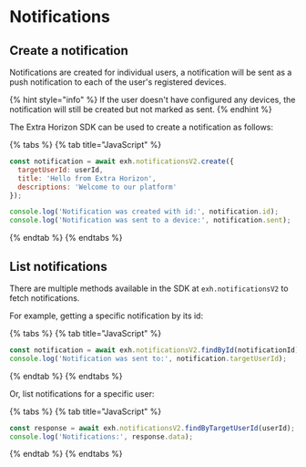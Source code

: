 # Notifications

## Create a notification

Notifications are created for individual users, a notification will be sent as a push notification to each of the user's registered devices.

{% hint style="info" %}
If the user doesn't have configured any devices, the notification will still be created but not marked as sent.
{% endhint %}

The Extra Horizon SDK can be used to create a notification as follows:

{% tabs %}
{% tab title="JavaScript" %}
```javascript
const notification = await exh.notificationsV2.create({
  targetUserId: userId,
  title: 'Hello from Extra Horizon',
  descriptions: 'Welcome to our platform'
});

console.log('Notification was created with id:', notification.id);
console.log('Notification was sent to a device:', notification.sent);
```
{% endtab %}
{% endtabs %}

## List notifications

There are multiple methods available in the SDK at `exh.notificationsV2` to fetch notifications.

For example, getting a specific notification by its id:

{% tabs %}
{% tab title="JavaScript" %}
```javascript
const notification = await exh.notificationsV2.findById(notificationId);
console.log('Notification was sent to:', notification.targetUserId);
```
{% endtab %}
{% endtabs %}

Or, list notifications for a specific user:

{% tabs %}
{% tab title="JavaScript" %}
```javascript
const response = await exh.notificationsV2.findByTargetUserId(userId);
console.log('Notifications:', response.data);
```
{% endtab %}
{% endtabs %}
